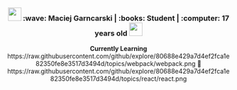 <div align="center">
<h3><img src="https://media.giphy.com/media/WUlplcMpOCEmTGBtBW/giphy.gif" width="30"> :wave: Maciej Garncarski | :books: Student | :computer: 17 years old <img src="https://media.giphy.com/media/WUlplcMpOCEmTGBtBW/giphy.gif" width="30"></h3>
</div>

<div align="center">
            <b>Currently Learning</b>
            https://raw.githubusercontent.com/github/explore/80688e429a7d4ef2fca1e82350fe8e3517d3494d/topics/webpack/webpack.png 💅  https://raw.githubusercontent.com/github/explore/80688e429a7d4ef2fca1e82350fe8e3517d3494d/topics/react/react.png
</div>

